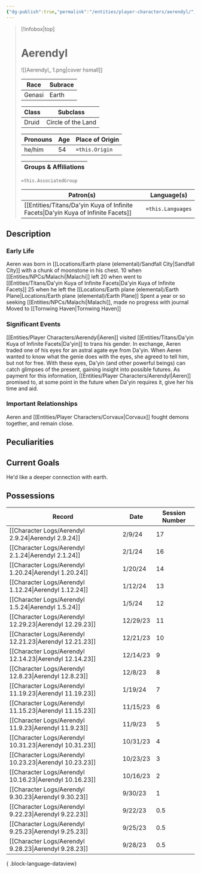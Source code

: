 ```yaml
---
{"dg-publish":true,"permalink":"/entities/player-characters/aerendyl/","tags":["Creature","PlayerCharacter"]}
---
```



> [!infobox|top]
> # Aerendyl
> ![[Aerendyl_ 1.png\|cover hsmall]]
> 
> 
> Race | Subrace |
> ---|---|
> Genasi | Earth |
> 
> Class | Subclass |
> ---|---|
> Druid | Circle of the Land |
> 
> Pronouns|Age|Place of Origin| 
> ---|---|---|
> he/him|54|`=this.Origin`|
> 
> Groups & Affiliations|
> ---|
> `=this.AssociatedGroup`
> 
> Patron(s)|Language(s)| 
> ---|---|
> [[Entities/Titans/Da'yin Kuya of Infinite Facets\|Da'yin Kuya of Infinite Facets]]|`=this.Languages`| 

## Description

### Early Life
Aeren was born in [[Locations/Earth plane (elemental)/Sandfall City\|Sandfall City]] with a chunk of moonstone in his chest.
10 when [[Entities/NPCs/Malachi\|Malachi]] left
20 when went to [[Entities/Titans/Da'yin Kuya of Infinite Facets\|Da'yin Kuya of Infinite Facets]] 
25 when he left the [[Locations/Earth plane (elemental)/Earth Plane\|Locations/Earth plane (elemental)/Earth Plane]] 
Spent a year or so seeking [[Entities/NPCs/Malachi\|Malachi]], made no progress with journal
Moved to [[Tornwing Haven\|Tornwing Haven]] 
### Significant Events

<div class="transclusion internal-embed is-loaded"><div class="markdown-embed">



[[Entities/Player Characters/Aerendyl\|Aeren]] visited [[Entities/Titans/Da'yin Kuya of Infinite Facets\|Da'yin]] to trans his gender. In exchange, Aeren traded one of his eyes for an astral agate eye from Da'yin. When Aeren wanted to know what the genie does with the eyes, she agreed to tell him, but not for free. 
With these eyes, Da'yin (and other powerful beings) can catch glimpses of the present, gaining insight into possible futures. As payment for this information, [[Entities/Player Characters/Aerendyl\|Aeren]] promised to, at some point in the future when Da'yin requires it, give her his time and aid. 

</div></div>

### Important Relationships
Aeren and [[Entities/Player Characters/Corvaux\|Corvaux]] fought demons together, and remain close.
## Peculiarities

## Current Goals
He'd like a deeper connection with earth.
## Possessions


| Record                                                     | Date     | Session Number |
| ---------------------------------------------------------- | -------- | -------------- |
| [[Character Logs/Aerendyl 2.9.24\|Aerendyl 2.9.24]]     | 2/9/24   | 17             |
| [[Character Logs/Aerendyl 2.1.24\|Aerendyl 2.1.24]]     | 2/1/24   | 16             |
| [[Character Logs/Aerendyl 1.20.24\|Aerendyl 1.20.24]]   | 1/20/24  | 14             |
| [[Character Logs/Aerendyl 1.12.24\|Aerendyl 1.12.24]]   | 1/12/24  | 13             |
| [[Character Logs/Aerendyl 1.5.24\|Aerendyl 1.5.24]]     | 1/5/24   | 12             |
| [[Character Logs/Aerendyl 12.29.23\|Aerendyl 12.29.23]] | 12/29/23 | 11             |
| [[Character Logs/Aerendyl 12.21.23\|Aerendyl 12.21.23]] | 12/21/23 | 10             |
| [[Character Logs/Aerendyl 12.14.23\|Aerendyl 12.14.23]] | 12/14/23 | 9              |
| [[Character Logs/Aerendyl 12.8.23\|Aerendyl 12.8.23]]   | 12/8/23  | 8              |
| [[Character Logs/Aerendyl 11.19.23\|Aerendyl 11.19.23]] | 1/19/24  | 7              |
| [[Character Logs/Aerendyl 11.15.23\|Aerendyl 11.15.23]] | 11/15/23 | 6              |
| [[Character Logs/Aerendyl 11.9.23\|Aerendyl 11.9.23]]   | 11/9/23  | 5              |
| [[Character Logs/Aerendyl 10.31.23\|Aerendyl 10.31.23]] | 10/31/23 | 4              |
| [[Character Logs/Aerendyl 10.23.23\|Aerendyl 10.23.23]] | 10/23/23 | 3              |
| [[Character Logs/Aerendyl 10.16.23\|Aerendyl 10.16.23]] | 10/16/23 | 2              |
| [[Character Logs/Aerendyl 9.30.23\|Aerendyl 9.30.23]]   | 9/30/23  | 1              |
| [[Character Logs/Aerendyl 9.22.23\|Aerendyl 9.22.23]]   | 9/22/23  | 0.5            |
| [[Character Logs/Aerendyl 9.25.23\|Aerendyl 9.25.23]]   | 9/25/23  | 0.5            |
| [[Character Logs/Aerendyl 9.28.23\|Aerendyl 9.28.23]]   | 9/28/23  | 0.5            |

{ .block-language-dataview}